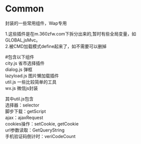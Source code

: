 # Common
封装的一些常用组件，Wap专用
  
1.这些插件是在m.360zfw.com下拆分出来的,暂时有些全局变量，如GLOBAL,jsMvc。  
2.被CMD加载模式define起来了，如不需要可以删掉

#包含以下组件  
  city.js 省市选择插件  
  dialog.js 弹框  
  lazyload.js 图片懒加载插件  
  util.js 一些比较简单的工具  
  wx.js 微信js封装  
  
其中util.js包含  
选择器：selector  
脚步下载：getScript  
ajax：ajaxRequest  
cookies操作：setCookie, getCookie  
url参数读取：GetQueryString  
手机验证码倒计时：veriCodeCount  
